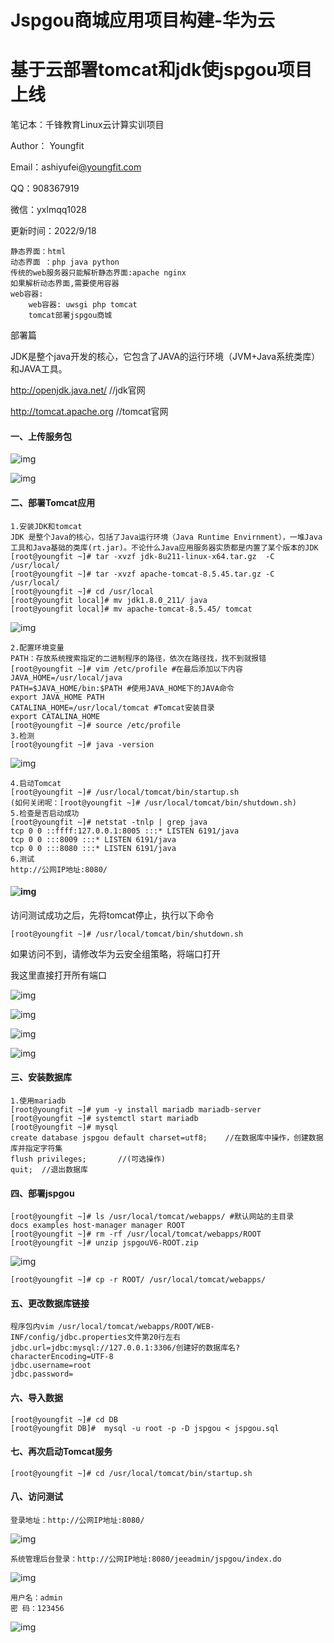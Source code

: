 # Jspgou商城应用项目构建-华为云

# 基于云部署tomcat和jdk使jspgou项目上线



笔记本：千锋教育Linux云计算实训项目

Author： Youngfit

Email：ashiyufei[@youngfit.com ]() 

QQ：908367919

微信：yxlmqq1028

更新时间：2022/9/18



```plain
静态界面：html
动态界面 ：php java python
传统的web服务器只能解析静态界面:apache nginx
如果解析动态界面,需要使用容器
web容器:
    web容器: uwsgi php tomcat
    tomcat部署jspgou商城
```



部署篇



JDK是整个java开发的核心，它包含了JAVA的运行环境（JVM+Java系统类库）和JAVA工具。



http://openjdk.java.net/    //jdk官网



http://tomcat.apache.org  //tomcat官网



#### 一、上传服务包



![img](assets/Jspgou商城应用项目构建-华为云/1683016282038-7056b542-df0c-402d-ba14-1d8abd68597b.png)



![img](assets/Jspgou商城应用项目构建-华为云/1683016281308-638be68e-e8b5-40c5-82a4-57279be5eebb.png)



#### 二、部署Tomcat应用



```plain
1.安装JDK和tomcat
JDK 是整个Java的核心，包括了Java运行环境（Java Runtime Envirnment），一堆Java工具和Java基础的类库(rt.jar)。不论什么Java应用服务器实质都是内置了某个版本的JDK
[root@youngfit ~]# tar -xvzf jdk-8u211-linux-x64.tar.gz  -C /usr/local/
[root@youngfit ~]# tar -xvzf apache-tomcat-8.5.45.tar.gz -C /usr/local/
[root@youngfit ~]# cd /usr/local
[root@youngfit local]# mv jdk1.8.0_211/ java
[root@youngfit local]# mv apache-tomcat-8.5.45/ tomcat
```

![img](assets/Jspgou商城应用项目构建-华为云/1663571018742-6d20cead-5e26-4355-9d0b-2121a20524c8.png)

```plain
2.配置环境变量
PATH：存放系统搜索指定的二进制程序的路径，依次在路径找，找不到就报错
[root@youngfit ~]# vim /etc/profile #在最后添加以下内容
JAVA_HOME=/usr/local/java
PATH=$JAVA_HOME/bin:$PATH #使用JAVA_HOME下的JAVA命令
export JAVA_HOME PATH
CATALINA_HOME=/usr/local/tomcat #Tomcat安装目录
export CATALINA_HOME
[root@youngfit ~]# source /etc/profile
3.检测
[root@youngfit ~]# java -version
```

![img](assets/Jspgou商城应用项目构建-华为云/1663571611002-4bea08c5-cd30-4bb3-8a44-a89d0f39c19d.png)

```plain
4.启动Tomcat
[root@youngfit ~]# /usr/local/tomcat/bin/startup.sh
(如何关闭呢：[root@youngfit ~]# /usr/local/tomcat/bin/shutdown.sh)
5.检查是否启动成功
[root@youngfit ~]# netstat -tnlp | grep java
tcp 0 0 ::ffff:127.0.0.1:8005 :::* LISTEN 6191/java
tcp 0 0 :::8009 :::* LISTEN 6191/java
tcp 0 0 :::8080 :::* LISTEN 6191/java
6.测试
http://公网IP地址:8080/
```

#### ![img](assets/Jspgou商城应用项目构建-华为云/1683016283170-40a28bd0-186c-4abd-94b8-403c5efe838e.png)

访问测试成功之后，先将tomcat停止，执行以下命令

```plain
[root@youngfit ~]# /usr/local/tomcat/bin/shutdown.sh
```

如果访问不到，请修改华为云安全组策略，将端口打开

我这里直接打开所有端口

![img](assets/Jspgou商城应用项目构建-华为云/1663495107843-90b2c240-455f-4d48-b8b1-9ff91a439820.png)

![img](assets/Jspgou商城应用项目构建-华为云/1663495124017-26f631cf-7a47-440e-b50b-e004095c15f0.png)

![img](assets/Jspgou商城应用项目构建-华为云/1663495155691-f44aa5a7-653b-44cb-a7ac-c753544f105b.png)

![img](assets/Jspgou商城应用项目构建-华为云/1663495184787-c05f9994-cc1c-4558-80a6-9383dbe7c21b.png)

#### 三、安装数据库



```plain
1.使用mariadb
[root@youngfit ~]# yum -y install mariadb mariadb-server
[root@youngfit ~]# systemctl start mariadb
[root@youngfit ~]# mysql
create database jspgou default charset=utf8;	//在数据库中操作，创建数据库并指定字符集
flush privileges;		//(可选操作)
quit;  //退出数据库
```



#### 四、部署jspgou



```plain
[root@youngfit ~]# ls /usr/local/tomcat/webapps/ #默认网站的主目录
docs examples host-manager manager ROOT
[root@youngfit ~]# rm -rf /usr/local/tomcat/webapps/ROOT
[root@youngfit ~]# unzip jspgouV6-ROOT.zip
```

![img](assets/Jspgou商城应用项目构建-华为云/1663572451786-89b8fb0d-fff4-494a-93a7-7f172c98e5ec.png)

```plain
[root@youngfit ~]# cp -r ROOT/ /usr/local/tomcat/webapps/
```

#### 五、更改数据库链接



```plain
程序包内vim /usr/local/tomcat/webapps/ROOT/WEB-INF/config/jdbc.properties文件第20行左右
jdbc.url=jdbc:mysql://127.0.0.1:3306/创建好的数据库名?characterEncoding=UTF-8
jdbc.username=root
jdbc.password=
```



#### 六、导入数据



```plain
[root@youngfit ~]# cd DB
[root@youngfit DB]#  mysql -u root -p -D jspgou < jspgou.sql
```



#### 七、再次启动Tomcat服务



```shell
[root@youngfit ~]# cd /usr/local/tomcat/bin/startup.sh
```



#### 八、访问测试



```plain
登录地址：http://公网IP地址:8080/
```



![img](assets/Jspgou商城应用项目构建-华为云/1683016287240-bb9a4799-442f-4428-a9a6-dcee3c4c9dd0.png)



```plain
系统管理后台登录：http://公网IP地址:8080/jeeadmin/jspgou/index.do
```



![img](assets/Jspgou商城应用项目构建-华为云/1683016282072-dfb1d88d-d9b3-4d9f-bc37-32f4b79ec7c4.png)



```plain
用户名：admin
密 码：123456
```



![img](assets/Jspgou商城应用项目构建-华为云/1683016283673-03243cb5-9018-47fb-9844-e6dfc69212b2.png)